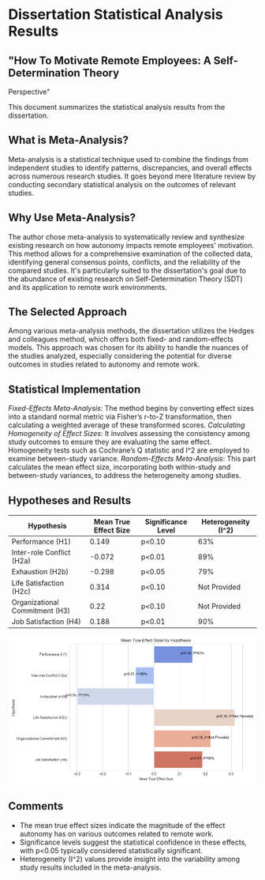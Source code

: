 
# Dissertation Statistical Analysis Results
## "How To Motivate Remote Employees: A Self-Determination Theory
Perspective"

This document summarizes the statistical analysis results from the dissertation.

## What is Meta-Analysis?
Meta-analysis is a statistical technique used to combine the findings from independent studies to identify patterns, discrepancies, and overall effects across numerous research studies. It goes beyond mere literature review by conducting secondary statistical analysis on the outcomes of relevant studies.
## Why Use Meta-Analysis?
The author chose meta-analysis to systematically review and synthesize existing research on how autonomy impacts remote employees' motivation. This method allows for a comprehensive examination of the collected data, identifying general consensus points, conflicts, and the reliability of the compared studies. It's particularly suited to the dissertation's goal due to the abundance of existing research on Self-Determination Theory (SDT) and its application to remote work environments.
## The Selected Approach
Among various meta-analysis methods, the dissertation utilizes the Hedges and colleagues method, which offers both fixed- and random-effects models. This approach was chosen for its ability to handle the nuances of the studies analyzed, especially considering the potential for diverse outcomes in studies related to autonomy and remote work.
## Statistical Implementation
*Fixed-Effects Meta-Analysis*: The method begins by converting effect sizes into a standard normal metric via Fisher’s r-to-Z transformation, then calculating a weighted average of these transformed scores.
*Calculating Homogeneity of Effect Sizes*: It involves assessing the consistency among study outcomes to ensure they are evaluating the same effect. Homogeneity tests such as Cochrane’s Q statistic and I^2 are employed to examine between-study variance.
*Random-Effects Meta-Analysis*: This part calculates the mean effect size, incorporating both within-study and between-study variances, to address the heterogeneity among studies.

## Hypotheses and Results

| Hypothesis | Mean True Effect Size | Significance Level | Heterogeneity (I^2) |
|------------|-----------------------|--------------------|---------------------|
| Performance (H1) | 0.149 | p<0.10 | 63% |
| Inter-role Conflict (H2a) | -0.072 | p<0.01 | 89% |
| Exhaustion (H2b) | -0.298 | p<0.05 | 79% |
| Life Satisfaction (H2c) | 0.314 | p<0.10 | Not Provided |
| Organizational Commitment (H3) | 0.22 | p<0.10 | Not Provided |
| Job Satisfaction (H4) | 0.188 | p<0.01 | 90% |


![Image Alt text](Results.png "Results")

## Comments

- The mean true effect sizes indicate the magnitude of the effect autonomy has on various outcomes related to remote work.
- Significance levels suggest the statistical confidence in these effects, with p<0.05 typically considered statistically significant.
- Heterogeneity (I^2) values provide insight into the variability among study results included in the meta-analysis.
